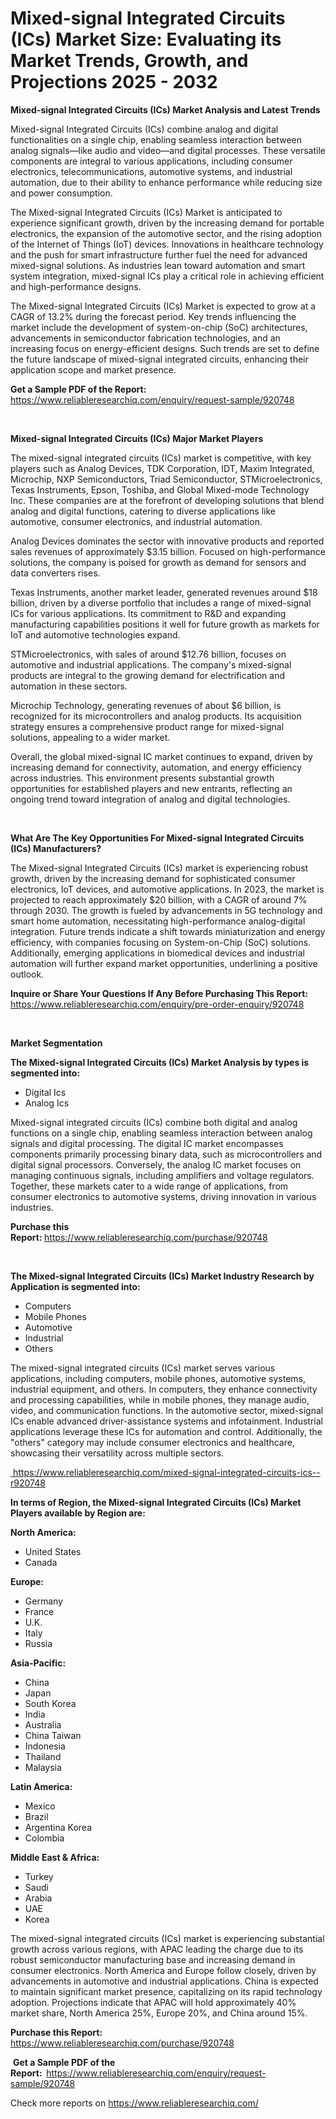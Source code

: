 <p><h1>Mixed-signal Integrated Circuits (ICs) Market Size: Evaluating its Market Trends, Growth, and Projections 2025 - 2032</h1></p><p><strong>Mixed-signal Integrated Circuits (ICs) Market Analysis and Latest Trends</strong></p>
<p><p>Mixed-signal Integrated Circuits (ICs) combine analog and digital functionalities on a single chip, enabling seamless interaction between analog signals—like audio and video—and digital processes. These versatile components are integral to various applications, including consumer electronics, telecommunications, automotive systems, and industrial automation, due to their ability to enhance performance while reducing size and power consumption.</p><p>The Mixed-signal Integrated Circuits (ICs) Market is anticipated to experience significant growth, driven by the increasing demand for portable electronics, the expansion of the automotive sector, and the rising adoption of the Internet of Things (IoT) devices. Innovations in healthcare technology and the push for smart infrastructure further fuel the need for advanced mixed-signal solutions. As industries lean toward automation and smart system integration, mixed-signal ICs play a critical role in achieving efficient and high-performance designs.</p><p>The Mixed-signal Integrated Circuits (ICs) Market is expected to grow at a CAGR of 13.2% during the forecast period. Key trends influencing the market include the development of system-on-chip (SoC) architectures, advancements in semiconductor fabrication technologies, and an increasing focus on energy-efficient designs. Such trends are set to define the future landscape of mixed-signal integrated circuits, enhancing their application scope and market presence.</p></p>
<p><strong>Get a Sample PDF of the Report:&nbsp;</strong> <a href="https://www.reliableresearchiq.com/enquiry/request-sample/920748?utm_campaign=2732&utm_medium=2&utm_source=Github&utm_content=ia&utm_term=06042025&utm_id=mixed-signal-integrated-circuits-ics">https://www.reliableresearchiq.com/enquiry/request-sample/920748</a></p>
<p>&nbsp;</p>
<p><strong>Mixed-signal Integrated Circuits (ICs) Major Market Players</strong></p>
<p><p>The mixed-signal integrated circuits (ICs) market is competitive, with key players such as Analog Devices, TDK Corporation, IDT, Maxim Integrated, Microchip, NXP Semiconductors, Triad Semiconductor, STMicroelectronics, Texas Instruments, Epson, Toshiba, and Global Mixed-mode Technology Inc. These companies are at the forefront of developing solutions that blend analog and digital functions, catering to diverse applications like automotive, consumer electronics, and industrial automation.</p><p>Analog Devices dominates the sector with innovative products and reported sales revenues of approximately $3.15 billion. Focused on high-performance solutions, the company is poised for growth as demand for sensors and data converters rises.</p><p>Texas Instruments, another market leader, generated revenues around $18 billion, driven by a diverse portfolio that includes a range of mixed-signal ICs for various applications. Its commitment to R&D and expanding manufacturing capabilities positions it well for future growth as markets for IoT and automotive technologies expand.</p><p>STMicroelectronics, with sales of around $12.76 billion, focuses on automotive and industrial applications. The company's mixed-signal products are integral to the growing demand for electrification and automation in these sectors.</p><p>Microchip Technology, generating revenues of about $6 billion, is recognized for its microcontrollers and analog products. Its acquisition strategy ensures a comprehensive product range for mixed-signal solutions, appealing to a wider market.</p><p>Overall, the global mixed-signal IC market continues to expand, driven by increasing demand for connectivity, automation, and energy efficiency across industries. This environment presents substantial growth opportunities for established players and new entrants, reflecting an ongoing trend toward integration of analog and digital technologies.</p></p>
<p>&nbsp;</p>
<p><strong>What Are The Key Opportunities For Mixed-signal Integrated Circuits (ICs) Manufacturers?</strong></p>
<p><p>The Mixed-signal Integrated Circuits (ICs) market is experiencing robust growth, driven by the increasing demand for sophisticated consumer electronics, IoT devices, and automotive applications. In 2023, the market is projected to reach approximately $20 billion, with a CAGR of around 7% through 2030. The growth is fueled by advancements in 5G technology and smart home automation, necessitating high-performance analog-digital integration. Future trends indicate a shift towards miniaturization and energy efficiency, with companies focusing on System-on-Chip (SoC) solutions. Additionally, emerging applications in biomedical devices and industrial automation will further expand market opportunities, underlining a positive outlook.</p></p>
<p><strong>Inquire or Share Your Questions If Any Before Purchasing This Report:</strong> <a href="https://www.reliableresearchiq.com/enquiry/pre-order-enquiry/920748?utm_campaign=2732&utm_medium=2&utm_source=Github&utm_content=ia&utm_term=06042025&utm_id=mixed-signal-integrated-circuits-ics">https://www.reliableresearchiq.com/enquiry/pre-order-enquiry/920748</a></p>
<p>&nbsp;</p>
<p><strong>Market Segmentation</strong></p>
<p><strong>The Mixed-signal Integrated Circuits (ICs) Market Analysis by types is segmented into:</strong></p>
<p><ul><li>Digital Ics</li><li>Analog Ics</li></ul></p>
<p><p>Mixed-signal integrated circuits (ICs) combine both digital and analog functions on a single chip, enabling seamless interaction between analog signals and digital processing. The digital IC market encompasses components primarily processing binary data, such as microcontrollers and digital signal processors. Conversely, the analog IC market focuses on managing continuous signals, including amplifiers and voltage regulators. Together, these markets cater to a wide range of applications, from consumer electronics to automotive systems, driving innovation in various industries.</p></p>
<p><strong>Purchase this Report:&nbsp;</strong><a href="https://www.reliableresearchiq.com/purchase/920748?utm_campaign=2732&utm_medium=2&utm_source=Github&utm_content=ia&utm_term=06042025&utm_id=mixed-signal-integrated-circuits-ics">https://www.reliableresearchiq.com/purchase/920748</a></p>
<p>&nbsp;</p>
<p><strong>The Mixed-signal Integrated Circuits (ICs) Market Industry Research by Application is segmented into:</strong></p>
<p><ul><li>Computers</li><li>Mobile Phones</li><li>Automotive</li><li>Industrial</li><li>Others</li></ul></p>
<p><p>The mixed-signal integrated circuits (ICs) market serves various applications, including computers, mobile phones, automotive systems, industrial equipment, and others. In computers, they enhance connectivity and processing capabilities, while in mobile phones, they manage audio, video, and communication functions. In the automotive sector, mixed-signal ICs enable advanced driver-assistance systems and infotainment. Industrial applications leverage these ICs for automation and control. Additionally, the "others" category may include consumer electronics and healthcare, showcasing their versatility across multiple sectors.</p></p>
<p><a href="https://www.reliableresearchiq.com/mixed-signal-integrated-circuits-ics--r920748?utm_campaign=2732&utm_medium=2&utm_source=Github&utm_content=ia&utm_term=06042025&utm_id=mixed-signal-integrated-circuits-ics">&nbsp;https://www.reliableresearchiq.com/mixed-signal-integrated-circuits-ics--r920748</a></p>
<p><strong>In terms of Region, the Mixed-signal Integrated Circuits (ICs) Market Players available by Region are:</strong></p>
<p>
    <p> <strong> North America: </strong>
        <ul>
            <li>United States</li>
            <li>Canada</li>
        </ul>
        </p> 
    <p> <strong> Europe: </strong>
        <ul>
            <li>Germany</li>
            <li>France</li>
            <li>U.K.</li>
            <li>Italy</li>
            <li>Russia</li>
        </ul>
        </p> 
    <p> <strong> Asia-Pacific: </strong>
        <ul>
            <li>China</li>
            <li>Japan</li>
            <li>South Korea</li>
            <li>India</li>
            <li>Australia</li>
            <li>China Taiwan</li>
            <li>Indonesia</li>
            <li>Thailand</li>
            <li>Malaysia</li>
        </ul>
        </p> 
    <p> <strong> Latin America: </strong>
        <ul>
            <li>Mexico</li>
            <li>Brazil</li>
            <li>Argentina Korea</li>
            <li>Colombia</li>
        </ul>
        </p> 
    <p> <strong> Middle East & Africa: </strong>
        <ul>
            <li>Turkey</li>
            <li>Saudi</li>
            <li>Arabia</li>
            <li>UAE</li>
            <li>Korea</li>
        </ul>
    </p>
    </p>
<p><p>The mixed-signal integrated circuits (ICs) market is experiencing substantial growth across various regions, with APAC leading the charge due to its robust semiconductor manufacturing base and increasing demand in consumer electronics. North America and Europe follow closely, driven by advancements in automotive and industrial applications. China is expected to maintain significant market presence, capitalizing on its rapid technology adoption. Projections indicate that APAC will hold approximately 40% market share, North America 25%, Europe 20%, and China around 15%.</p></p>
<p><strong>Purchase this Report: </strong><a href="https://www.reliableresearchiq.com/purchase/920748?utm_campaign=2732&utm_medium=2&utm_source=Github&utm_content=ia&utm_term=06042025&utm_id=mixed-signal-integrated-circuits-ics">https://www.reliableresearchiq.com/purchase/920748</a></p>
<p>&nbsp;<strong>Get a Sample PDF of the Report:&nbsp;&nbsp;</strong><a href="https://www.reliableresearchiq.com/enquiry/request-sample/920748?utm_campaign=2732&utm_medium=2&utm_source=Github&utm_content=ia&utm_term=06042025&utm_id=mixed-signal-integrated-circuits-ics">https://www.reliableresearchiq.com/enquiry/request-sample/920748</a></p>
<p><strong></strong></p>
<p>Check more reports on <a href="https://www.reliableresearchiq.com/?utm_campaign=2732&utm_medium=2&utm_source=Github&utm_content=ia&utm_term=06042025&utm_id=mixed-signal-integrated-circuits-ics">https://www.reliableresearchiq.com/</a></p>